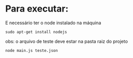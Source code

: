 # Para executar:

E necessário ter o node instalado na máquina

`sudo apt-get install nodejs`

obs: o arquivo de teste deve estar na pasta raiz do projeto

`node main.js teste.json`

